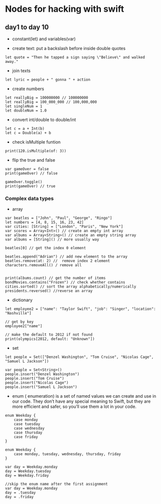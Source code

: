 # Nodes for hacking with swift

## day1 to day 10
- constant(let) and variables(var)

- create text: put a backslash before inside double quotes
```
let quote = "Then he tapped a sign saying \"Believe\" and walked away."
```

- join texts
```
let lyric = people + " gonna " + action
```

- create numbers
```
let reallyBig = 100000000 // 100000000
let reallyBig = 100_000_000 // 100,000,000
let singleNum = 1
let doubleNum = 1.0 
```

- convert int/double to double/int
```
let c = a + Int(b)
let c = Double(a) + b
```

- check isMultiple funtion
```
print(120.isMultiple(of: 3))
```

- flip the true and false
```
var gameOver = false
print(gameOver) // false

gameOver.toggle()
print(gameOver) // true
```


### Complex data types
- array
```
var beatles = ["John", "Paul", "George", "Ringo"]
let numbers = [4, 8, 15, 16, 23, 42]
var cities: [String] = ["London", "Paris", "New York"]
var scores = Array<Int>() // create an empty int array
var albums = Array<String>() // create an empty string array
var albums = [String]() // more usually way

beatles[0] // get the index 0 element

beatles.append("Adrian") // add new element to the array
beatles.remove(at: 2) //  remove index 2 element
characters.removeAll() / remove all


print(albums.count) // get the number of items
bondMovies.contains("Frozen") // check whether contains
cities.sorted() // sort the array alphabetically/numerically
presidents.reversed() //reverse an array
```

- dictionary
```
let employee2 = ["name": "Taylor Swift", "job": "Singer", "location": "Nashville"]

// get by key
employee2["name"]

// make the default to 2012 if not found
print(olympics[2012, default: "Unknown"])
```

- set
```
let people = Set(["Denzel Washington", "Tom Cruise", "Nicolas Cage", "Samuel L Jackson"])

var people = Set<String>()
people.insert("Denzel Washington")
people.insert("Tom Cruise")
people.insert("Nicolas Cage")
people.insert("Samuel L Jackson")

```

- enum ( enumeration)
is a set of named values we can create and use in our code. They don’t have any special meaning to Swift, but they are more efficient and safer, so you’ll use them a lot in your code.
```
enum Weekday {
    case monday
    case tuesday
    case wednesday
    case thursday
    case friday
}

enum Weekday {
    case monday, tuesday, wednesday, thursday, friday
}

var day = Weekday.monday
day = Weekday.tuesday
day = Weekday.friday

//skip the enum name after the first assignment
var day = Weekday.monday
day = .tuesday
day = .friday
```